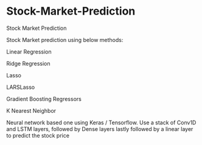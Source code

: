 # Stock-Market-Prediction
Stock Market Prediction

Stock Market prediction using below methods:

Linear Regression

Ridge Regression

Lasso

LARSLasso

Gradient Boosting Regressors

K Nearest Neighbor

Neural network based one using Keras / Tensorflow. Use a stack of Conv1D and LSTM layers, followed by Dense layers lastly followed by a 
linear layer to predict the stock price
